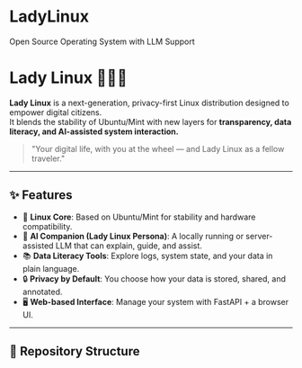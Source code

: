 # LadyLinux
Open Source Operating System with LLM Support

# Lady Linux 🧑‍💻🌿

**Lady Linux** is a next-generation, privacy-first Linux distribution designed to empower digital citizens.  
It blends the stability of Ubuntu/Mint with new layers for **transparency, data literacy, and AI-assisted system interaction.**  

> "Your digital life, with you at the wheel — and Lady Linux as a fellow traveler."  

---

## ✨ Features
- 🐧 **Linux Core**: Based on Ubuntu/Mint for stability and hardware compatibility.  
- 🤖 **AI Companion (Lady Linux Persona)**: A locally running or server-assisted LLM that can explain, guide, and assist.  
- 📚 **Data Literacy Tools**: Explore logs, system state, and your data in plain language.  
- 🔒 **Privacy by Default**: You choose how your data is stored, shared, and annotated.  
- 🖥️ **Web-based Interface**: Manage your system with FastAPI + a browser UI.  

---

## 📂 Repository Structure
